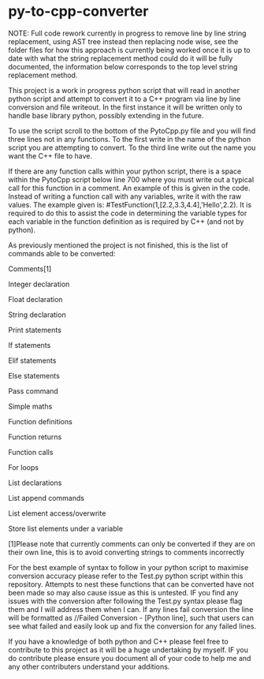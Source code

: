 # py-to-cpp-converter

NOTE: Full code rework currently in progress to remove line by line string replacement, using AST tree instead then replacing node wise, see the folder files for how this approach is currently being worked once it is up to date with what the string replacement method could do it will be fully documented, the information below corresponds to the top level string replacement method.


This project is a work in progress python script that will read in another python script and attempt to convert it to a C++ program via line by line conversion and file writeout. In the first instance it will be written only to handle base library python, possibly extending in the future.


To use the script scroll to the bottom of the PytoCpp.py file and you will find three lines not in any functions. To the first write in the name of the python script you are attempting to convert. To the third line write out the name you want the C++ file to have.

If there are any function calls within your python script, there is a space within the PytoCpp script below line 700 where you must write out a typical call for this function in a comment. An example of this is given in the code. Instead of writing a function call with any variables, write it with the raw values. The example given is: #TestFunction(1,[2.2,3.3,4.4],'Hello',2.2). It is required to do this to assist the code in determining the variable types for each variable in the function definition as is required by C++ (and not by python).

As previously mentioned the project is not finished, this is the list of commands able to be converted:

Comments[1]

Integer declaration

Float declaration

String declaration

Print statements

If statements

Elif statements

Else statements

Pass command

Simple maths

Function definitions

Function returns

Function calls

For loops

List declarations

List append commands

List element access/overwrite

Store list elements under a variable

[1]Please note that currently comments can only be converted if they are on their own line, this is to avoid converting strings to comments incorrectly

For the best example of syntax to follow in your python script to maximise conversion accuracy please refer to the Test.py python script within this repository. Attempts to nest these functions that can be converted have not been made so may also cause issue as this is untested. IF you find any issues with the conversion after following the Test.py syntax please flag them and I will address them when I can. If any lines fail conversion the line will be formatted as //Failed Conversion - [Python line], such that users can see what failed and easily look up and fix the conversion for any failed lines.

If you have a knowledge of both python and C++ please feel free to contribute to this project as it will be a huge undertaking by myself. IF you do contribute please ensure you document all of your code to help me and any other contributers understand your additions.
